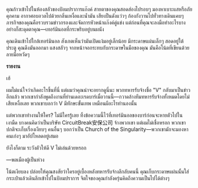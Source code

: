 คุณก้าวเข้าไปในห้องสลัวของป้อมปราการแก๊งค์ สายตาของคุณสอดส่องไปรอบๆ มองหาเบาะแสหรือภัยคุกคาม อากาศอบอวลไปด้วยกลิ่นเหงื่อและน้ำมัน เสียงปืนดังแว่วๆ ก้องกังวานไปทั่วทางเดินแคบๆ ภารกิจของคุณคือรวบรวมข่าวกรองและจัดการหัวหน้าแก๊งค์คู่แข่ง แต่ก่อนที่คุณจะลงมือทำอะไรบางอย่างก็สะดุดตาคุณ—เทอร์มินอลที่กระพริบอยู่บนผนัง

คุณเดินเข้าไปใกล้เทอร์มินอล สังเกตเห็นว่ามันเปิดแง้มอยู่เล็กน้อย มีกระดาษแผ่นเล็กๆ สอดอยู่ใต้ประตู คุณดึงมันออกมา แสงสลัวๆ จากหน้าจอกระทบกับกระดาษในมือของคุณ มันคือโน้ตที่เขียนด้วยลายมือหวัดๆ

**รายงาน**

เฮ้

ผมไม่แน่ใจว่าเกิดอะไรขึ้นที่นี่ แต่ผมว่าคุณน่าจะอยากดูนี่นะ พวกทหารรับจ้างชื่อ "V" กลับมาเป็นข่าวอีกแล้ว พวกเขากำลังพูดถึงงานที่ย่านเดอะเรดบาร์เมื่อวานนี้—กวาดล้างทีมทหารรับจ้างทั้งหมดโดยไม่เสียเหงื่อเลย พวกเขาบอกว่า V มีทักษะขั้นเทพ เหมือนผีอะไรทำนองนั้น

แต่พวกเขาทำงานให้ใคร? ไม่มีใครรู้เลย ทิ้งข้อความนี้ไว้ที่เทอร์มินอลของบาร์ก่อนจะหายตัวไปในเงามืด บางคนคิดว่าเป็นบริษัท CircuitBreak安保公司 จ้างพวกเขา แต่ผมไม่เชื่อหรอก พวกเขาปกติจะเก็บเรื่องเงียบๆ คนอื่นๆ บอกว่าเป็น Church of the Singularity—พวกเขามักจะมองหาคนเก่งๆ มาอัปโหลดอยู่เสมอ

ยังไงก็ตาม ระวังตัวให้ดี V ไม่เล่นด้วยหรอก

—พลเมืองผู้เป็นห่วง

โน้ตเงียบลง ปล่อยให้คุณสงสัยว่าใครอยู่เบื้องหลังทหารรับจ้างลึกลับคนนี้ คุณเก็บกระดาษแผ่นนั้นใส่กระเป๋าแล้วเดินลึกเข้าไปในป้อมปราการ จิตใจของคุณกำลังครุ่นคิดถึงความเป็นไปได้ต่างๆ
